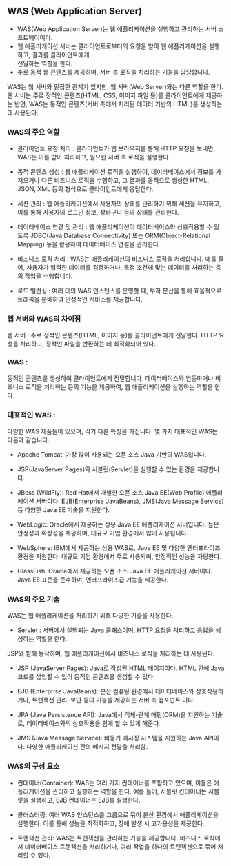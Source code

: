 ## WAS (Web Application Server)
- WAS(Web Application Server)는 웹 애플리케이션을 실행하고 관리하는 서버 소프트웨어이다. 
- 웹 애플리케이션 서버는 클라이언트로부터의 요청을 받아 웹 애플리케이션을 실행하고, 결과를 클라이언트에게   
전달하는 역할을 한다. 
- 주로 동적 웹 콘텐츠를 제공하며, 서버 측 로직을 처리하는 기능을 담당합니다.

WAS는 웹 서버와 밀접한 관계가 있지만, 웹 서버(Web Server)와는 다른 역할을 한다. 
웹 서버는 주로 정적인 콘텐츠(HTML, CSS, 이미지 파일 등)를 클라이언트에게 제공하는 반면, WAS는 동적인 콘텐츠(서버 측에서 처리된 데이터 기반의 HTML)를 생성하는 데 사용된다.

### WAS의 주요 역할
- 클라이언트 요청 처리 :
클라이언트가 웹 브라우저를 통해 HTTP 요청을 보내면, WAS는 이를 받아 처리하고, 필요한 서버 측 로직을 실행한다.

- 동적 콘텐츠 생성 :
웹 애플리케이션 로직을 실행하여, 데이터베이스에서 정보를 가져오거나 다른 비즈니스 로직을 수행하고, 그 결과를 동적으로 생성한 HTML, JSON, XML 등의 형식으로 클라이언트에게 응답한다.

- 세션 관리 :
웹 애플리케이션에서 사용자의 상태를 관리하기 위해 세션을 유지하고, 이를 통해 사용자의 로그인 정보, 장바구니 등의 상태를 관리한다.

- 데이터베이스 연결 및 관리 :
웹 애플리케이션이 데이터베이스와 상호작용할 수 있도록 JDBC(Java Database Connectivity) 또는 ORM(Object-Relational Mapping) 등을 활용하여 데이터베이스 연결을 관리한다.

- 비즈니스 로직 처리 :
WAS는 애플리케이션의 비즈니스 로직을 처리합니다. 예를 들어, 사용자가 입력한 데이터를 검증하거나, 특정 조건에 맞는 데이터를 처리하는 등의 작업을 수행합니다.

- 로드 밸런싱 :
여러 대의 WAS 인스턴스를 운영할 때, 부하 분산을 통해 효율적으로 트래픽을 분배하여 안정적인 서비스를 제공합니다.

### 웹 서버와 WAS의 차이점
웹 서버 :
주로 정적인 콘텐츠(HTML, 이미지 등)를 클라이언트에게 전달한다.
HTTP 요청을 처리하고, 정적인 파일을 반환하는 데 최적화되어 있다.

### WAS :
동적인 콘텐츠를 생성하여 클라이언트에게 전달합니다.
데이터베이스와 연동하거나 비즈니스 로직을 처리하는 등의 기능을 제공하여, 웹 애플리케이션을 실행하는 역할을 한다.

### 대표적인 WAS : 
다양한 WAS 제품들이 있으며, 각기 다른 특징을 가집니다. 몇 가지 대표적인 WAS는 다음과 같습니다.

- Apache Tomcat:
가장 많이 사용되는 오픈 소스 Java 기반의 WAS입니다.

- JSP(JavaServer Pages)와 서블릿(Servlet)을 실행할 수 있는 환경을 제공합니다.

- JBoss (WildFly):
Red Hat에서 개발한 오픈 소스 Java EE(Web Profile) 애플리케이션 서버이다.
EJB(Enterprise JavaBeans), JMS(Java Message Service) 등 다양한 Java EE 기술을 지원한다.

- WebLogic:
Oracle에서 제공하는 상용 Java EE 애플리케이션 서버입니다.
높은 안정성과 확장성을 제공하며, 대규모 기업 환경에서 많이 사용됩니다.

- WebSphere:
IBM에서 제공하는 상용 WAS로, Java EE 및 다양한 엔터프라이즈 환경을 지원한다.
대규모 기업 환경에서 주로 사용되며, 안정적인 성능을 자랑한다.

- GlassFish:
Oracle에서 제공하는 오픈 소스 Java EE 애플리케이션 서버이다.
Java EE 표준을 준수하며, 엔터프라이즈급 기능을 제공한다.

### WAS의 주요 기술
WAS는 웹 애플리케이션을 처리하기 위해 다양한 기술을 사용한다. 

- Servlet : 
    서버에서 실행되는 Java 클래스이며, HTTP 요청을 처리하고 응답을 생성하는 역할을 한다.

JSP와 함께 동작하며, 웹 애플리케이션에서 비즈니스 로직을 처리하는 데 사용된다.

- JSP (JavaServer Pages):
    Java로 작성된 HTML 페이지이다. HTML 안에 Java 코드를 삽입할 수 있어 동적인 콘텐츠를 생성할 수 있다.

- EJB (Enterprise JavaBeans):
    분산 컴퓨팅 환경에서 데이터베이스와 상호작용하거나, 트랜잭션 관리, 보안 등의 기능을 제공하는 서버 측 컴포넌트 이다.

- JPA (Java Persistence API):
    Java에서 객체-관계 매핑(ORM)을 지원하는 기술로, 데이터베이스와의 상호작용을 쉽게 할 수 있게 해준다.

- JMS (Java Message Service):
    비동기 메시징 시스템을 지원하는 Java API이다. 다양한 애플리케이션 간의 메시지 전달을 처리함.

### WAS의 구성 요소
- 컨테이너(Container):
    WAS는 여러 가지 컨테이너를 포함하고 있으며, 이들은 애플리케이션을 관리하고 실행하는 역할을 한다. 
    예를 들어, 서블릿 컨테이너는 서블릿을 실행하고, EJB 컨테이너는 EJB를 실행한다.

- 클러스터링:
    여러 WAS 인스턴스를 그룹으로 묶어 분산 환경에서 애플리케이션을 실행한다. 
    이를 통해 성능을 최적화하고, 장애 발생 시 고가용성을 
    제공한다.

- 트랜잭션 관리:
    WAS는 트랜잭션을 관리하는 기능을 제공합니다. 비즈니스 로직에서 데이터베이스 트랜잭션을 처리하거나, 여러 작업을 하나의 트랜잭션으로 묶어 처리할 수 있다.